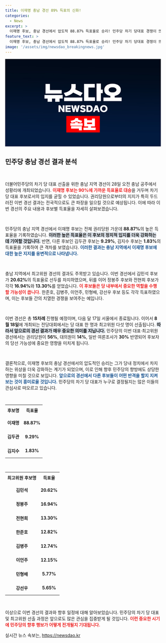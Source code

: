 ```yaml
---
title: 이재명 충남 경선 89% 득표의 신화!
categories:
  - News
excerpt: >
  이재명 후보, 충남 경선에서 압도적 88.87% 득표율로 승리! 민주당 차기 당대표 경쟁이 뜨거워지는 가운데, 경선의 뜨거운 주인공이 된 그가 앞으로 펼칠 정치 행보는?
feature_text: >
  이재명 후보, 충남 경선에서 압도적 88.87% 득표율로 승리! 민주당 차기 당대표 경쟁이 뜨거워지는 가운데, 경선의 뜨거운 주인공이 된 그가 앞으로 펼칠 정치 행보는?
image: '/assets/img/newsdao_breakingnews.jpg'
---
```


<p><img src="/assets/img/newsdao_breakingnews.jpg" alt="pcversion 속보" /></p>

<h2 data-ke-size="size26">민주당 충남 경선 결과 분석</h2>

<p data-ke-size="size16">&nbsp;</p>

<p>더불어민주당의 차기 당 대표 선출을 위한 충남 지역 경선이 28일 오전 충남 공주에서 성황리에 개최되었습니다. <b><span style="color: #ee2323;">이재명 후보는 90%에 가까운 득표율로 대승</span></b>을 거두며 차기 당 대표 후보로서의 입지를 굳힐 수 있었습니다. 권리당원으로부터의 지지가 특히 두드러진 이번 경선 결과는 전국적으로도 큰 파장을 일으킬 것으로 예상됩니다. 이에 따라 이번 경선의 주요 내용과 후보별 득표율을 자세히 살펴보겠습니다.</p>

<p data-ke-size="size16">&nbsp;</p>

<p>민주당의 충남 지역 경선에서 이재명 후보는 전체 권리당원 가운데 <strong>88.87%</strong>의 높은 득표율을 기록하였습니다. <b><span style="background-color: #21538527;">이러한 높은 득표율은 이 후보의 정치적 입지를 더욱 강화하는 데 기여할 것입니다.</span></b> 반면, 다른 후보인 김두관 후보는 <strong>9.29%</strong>, 김지수 후보는 <strong>1.83%</strong>의 득표율을 기록하여 큰 격차를 보였습니다. <b><span style="color: #1a5490;">이러한 결과는 충남 지역에서 이재명 후보에 대한 높은 지지를 웅변적으로 나타냅니다.</span></b></p>

<p data-ke-size="size16">&nbsp;</p>

<p>충남 지역에서 최고위원 경선의 결과도 주목받고 있습니다. 이번 경선에서 김민석 후보가 <strong>20.62%</strong>의 득표율로 선두를 차지하였으며, 뒤를 이어 정봉주 후보와 전현희 후보가 각각 <strong>16.94%</strong>와 <strong>13.30%</strong>를 얻었습니다. <b><span style="color: #ee2323;">이 후보들은 당 내부에서 중요한 역할을 수행할 가능성이 큽니다.</span></b> 한준호, 김병주, 이언주, 민형배, 강선우 후보 등도 각각 득표하였으며, 이는 후보들 간의 치열한 경쟁을 보여주는 예입니다.</p>

<p data-ke-size="size16">&nbsp;</p>

<p>이번 경선은 총 <strong>15차례</strong> 진행될 예정이며, 다음 달 17일 서울에서 종료됩니다. 이어서 <strong>8월 18일</strong>에 개최되는 전당대회에서는 당 대표 한 명과 최고위원 다섯 명이 선출됩니다. <b><span style="background-color: #21538527;">따라서 앞으로의 경선 결과가 매우 중요한 의미를 지닙니다.</span></b> 민주당의 이번 대표·최고위원 경선에서는 권리당원이 <strong>56%</strong>, 대의원이 <strong>14%</strong>, 일반 여론조사가 <strong>30%</strong> 반영되어 후보자의 당선 가능성에 중요한 영향을 미치게 됩니다.</p>

<p data-ke-size="size16">&nbsp;</p>

<p>결론적으로, 이재명 후보의 충남 경선에서의 압도적인 승리는 그가 당내 정치에서 차지하는 위상을 더욱 강화하는 계기가 되었으며, 이로 인해 향후 민주당의 향방에도 상당한 영향을 미칠 것으로 보입니다. <b><span style="color: #1a5490;">앞으로의 경선에서 다른 후보들이 어떤 반격을 할지 지켜보는 것이 흥미로울 것입니다.</span></b> 민주당의 차기 당 대표가 누구로 결정될지는 많은 이들의 관심사로 떠오르고 있습니다.</p>

<p data-ke-size="size16">&nbsp;</p>

<table style="width: 100%; text-align: center;">
<tr>
<td style="text-align: center; height: 30px;"><b>후보명</b></td>
<td style="text-align: center; height: 30px;"><b>득표율</b></td>
</tr>
<tr>
<td style="text-align: center; height: 40px;"><b>이재명</b></td>
<td style="text-align: center; height: 40px;"><b>88.87%</b></td>
</tr>
<tr>
<td style="text-align: center; height: 40px;"><b>김두관</b></td>
<td style="text-align: center; height: 40px;"><b>9.29%</b></td>
</tr>
<tr>
<td style="text-align: center; height: 40px;"><b>김지수</b></td>
<td style="text-align: center; height: 40px;"><b>1.83%</b></td>
</tr>
</table>

<p data-ke-size="size16">&nbsp;</p>

<table style="width: 100%; text-align: center;">
<tr>
<td style="text-align: center; height: 30px;"><b>최고위원 후보명</b></td>
<td style="text-align: center; height: 30px;"><b>득표율</b></td>
</tr>
<tr>
<td style="text-align: center; height: 40px;"><b>김민석</b></td>
<td style="text-align: center; height: 40px;"><b>20.62%</b></td>
</tr>
<tr>
<td style="text-align: center; height: 40px;"><b>정봉주</b></td>
<td style="text-align: center; height: 40px;"><b>16.94%</b></td>
</tr>
<tr>
<td style="text-align: center; height: 40px;"><b>전현희</b></td>
<td style="text-align: center; height: 40px;"><b>13.30%</b></td>
</tr>
<tr>
<td style="text-align: center; height: 40px;"><b>한준호</b></td>
<td style="text-align: center; height: 40px;"><b>12.82%</b></td>
</tr>
<tr>
<td style="text-align: center; height: 40px;"><b>김병주</b></td>
<td style="text-align: center; height: 40px;"><b>12.74%</b></td>
</tr>
<tr>
<td style="text-align: center; height: 40px;"><b>이언주</b></td>
<td style="text-align: center; height: 40px;"><b>12.15%</b></td>
</tr>
<tr>
<td style="text-align: center; height: 40px;"><b>민형배</b></td>
<td style="text-align: center; height: 40px;"><b>5.77%</b></td>
</tr>
<tr>
<td style="text-align: center; height: 40px;"><b>강선우</b></td>
<td style="text-align: center; height: 40px;"><b>5.65%</b></td>
</tr>
</table>

<p data-ke-size="size16">&nbsp;</p>

<p>이상으로 이번 경선의 결과와 향후 일정에 대해 알아보았습니다. 민주당의 차기 당 대표 및 최고위원 선출 과정은 앞으로도 많은 관심을 집중받게 될 것입니다. <b><span style="color: #ee2323;">이런 중요한 시기에 민주당의 향후 행보가 어떻게 전개될지 기대됩니다.</span></b></p>
실시간 뉴스 속보는, <a href="https://newsdao.kr" rel="dofollow">https://newsdao.kr</a>


